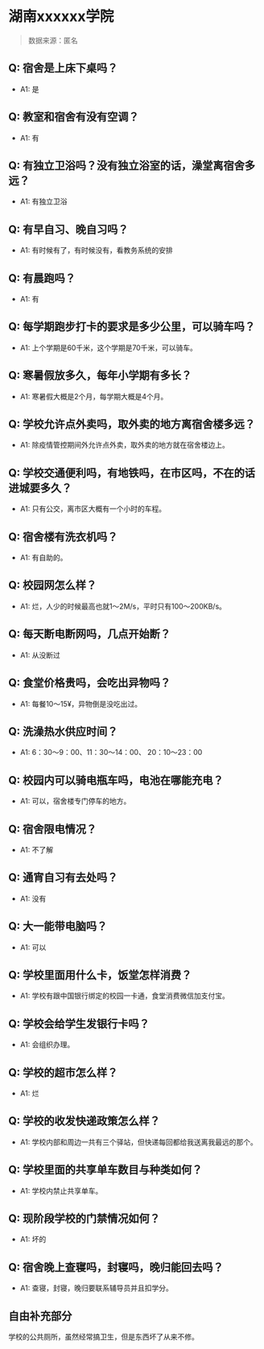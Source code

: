 # 湖南xxxxxx学院

> 数据来源：匿名

## Q: 宿舍是上床下桌吗？

- A1: 是

## Q: 教室和宿舍有没有空调？

- A1: 有

## Q: 有独立卫浴吗？没有独立浴室的话，澡堂离宿舍多远？

- A1: 有独立卫浴

## Q: 有早自习、晚自习吗？

- A1: 有时候有了，有时候没有，看教务系统的安排

## Q: 有晨跑吗？

- A1: 有

## Q: 每学期跑步打卡的要求是多少公里，可以骑车吗？

- A1: 上个学期是60千米，这个学期是70千米，可以骑车。

## Q: 寒暑假放多久，每年小学期有多长？

- A1: 寒暑假大概是2个月，每学期大概是4个月。

## Q: 学校允许点外卖吗，取外卖的地方离宿舍楼多远？

- A1: 除疫情管控期间外允许点外卖，取外卖的地方就在宿舍楼边上。

## Q: 学校交通便利吗，有地铁吗，在市区吗，不在的话进城要多久？

- A1: 只有公交，离市区大概有一个小时的车程。

## Q: 宿舍楼有洗衣机吗？

- A1: 有自助的。

## Q: 校园网怎么样？

- A1: 烂，人少的时候最高也就1～2M/s，平时只有100～200KB/s。

## Q: 每天断电断网吗，几点开始断？

- A1: 从没断过

## Q: 食堂价格贵吗，会吃出异物吗？

- A1: 每餐10～15¥，异物倒是没吃出过。

## Q: 洗澡热水供应时间？

- A1: 6：30～9：00、11：30～14：00、
20：10～23：00

## Q: 校园内可以骑电瓶车吗，电池在哪能充电？

- A1: 可以，宿舍楼专门停车的地方。

## Q: 宿舍限电情况？

- A1: 不了解

## Q: 通宵自习有去处吗？

- A1: 没有

## Q: 大一能带电脑吗？

- A1: 可以

## Q: 学校里面用什么卡，饭堂怎样消费？

- A1: 学校有跟中国银行绑定的校园一卡通，食堂消费微信加支付宝。

## Q: 学校会给学生发银行卡吗？

- A1: 会组织办理。

## Q: 学校的超市怎么样？

- A1: 烂

## Q: 学校的收发快递政策怎么样？

- A1: 学校内部和周边一共有三个驿站，但快递每回都给我送离我最远的那个。

## Q: 学校里面的共享单车数目与种类如何？

- A1: 学校内禁止共享单车。

## Q: 现阶段学校的门禁情况如何？

- A1: 坏的

## Q: 宿舍晚上查寝吗，封寝吗，晚归能回去吗？

- A1: 查寝，封寝，晚归要联系辅导员并且扣学分。

## 自由补充部分

学校的公共厕所，虽然经常搞卫生，但是东西坏了从来不修。